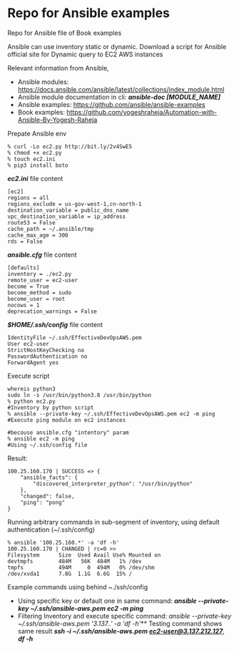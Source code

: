# Repo for Ansible examples
Repo for Ansible file of Book examples

Ansible can use inventory static or dynamic. Download a script for Ansible official site for Dynamic query to EC2 AWS instances

Relevant information from Ansible,
- Ansible modules: https://docs.ansible.com/ansible/latest/collections/index_module.html
- Ansible module documentation in cli: ***ansible-doc [MODULE_NAME]***
- Ansible examples: https://github.com/ansible/ansible-examples
- Book examples: https://github.com/yogeshraheja/Automation-with-Ansible-By-Yogesh-Raheja


Prepate Ansible env

```
% curl -Lo ec2.py http://bit.ly/2v4SwE5
% chmod +x ec2.py
% touch ec2.ini
% pip3 install boto
```

***ec2.ini*** file content

```
[ec2]
regions = all
regions_exclude = us-gov-west-1,cn-north-1
destination_variable = public_dns_name
vpc_destination_variable = ip_address
route53 = False
cache_path = ~/.ansible/tmp
cache_max_age = 300
rds = False
```

***ansible.cfg*** file content

```
[defaults]
inventory = ./ec2.py
remote_user = ec2-user
become = True
become_method = sudo
become_user = root
nocows = 1
deprecation_warnings = False
```

***$HOME/.ssh/config*** file content

```
IdentityFile ~/.ssh/EffectiveDevOpsAWS.pem
User ec2-user
StrictHostKeyChecking no
PasswordAuthentication no
ForwardAgent yes
```

Execute script

```
whereis python3
sudo ln -s /usr/bin/python3.8 /usr/bin/python
% python ec2.py                                                       #Inventory by python script
% ansible --private-key ~/.ssh/EffectiveDevOpsAWS.pem ec2 -m ping     #Execute ping module on ec2 instances
                                                                      #becouse ansible.cfg "intentory" param
% ansible ec2 -m ping                                                 #Using ~/.ssh/config file
```

Result:

```
100.25.160.170 | SUCCESS => {
    "ansible_facts": {
        "discovered_interpreter_python": "/usr/bin/python"
    },
    "changed": false,
    "ping": "pong"
}
```

Running arbitrary commands in sub-segment of inventory, using default authentication (~/.ssh/config)

```
% ansible '100.25.160.*' -a 'df -h'
100.25.160.170 | CHANGED | rc=0 >>
Filesystem      Size  Used Avail Use% Mounted on
devtmpfs        484M   56K  484M   1% /dev
tmpfs           494M     0  494M   0% /dev/shm
/dev/xvda1      7.8G  1.1G  6.6G  15% /
```

Example commands using behind ~./ssh/config
- Using specific key or default one in same command: ***ansible --private-key ~/.ssh/ansible-aws.pem ec2 -m ping***
- Filtering Inventory and execute specific command: ***ansible --private-key ~/.ssh/ansible-aws.pem  '3.137.*.*' -a 'df -h'***
  Testing command shows same result ***ssh -i ~/.ssh/ansible-aws.pem ec2-user@3.137.212.127***, ***df -h***
